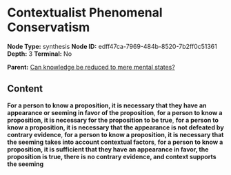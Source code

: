 # Contextualist Phenomenal Conservatism

**Node Type:** synthesis
**Node ID:** edff47ca-7969-484b-8520-7b2ff0c51361
**Depth:** 3
**Terminal:** No

**Parent:** [Can knowledge be reduced to mere mental states?](can-knowledge-be-reduced-to-mere-mental-states.md)

## Content

**For a person to know a proposition, it is necessary that they have an appearance or seeming in favor of the proposition**, **for a person to know a proposition, it is necessary for the proposition to be true**, **for a person to know a proposition, it is necessary that the appearance is not defeated by contrary evidence**, **for a person to know a proposition, it is necessary that the seeming takes into account contextual factors**, **for a person to know a proposition, it is sufficient that they have an appearance in favor, the proposition is true, there is no contrary evidence, and context supports the seeming**
